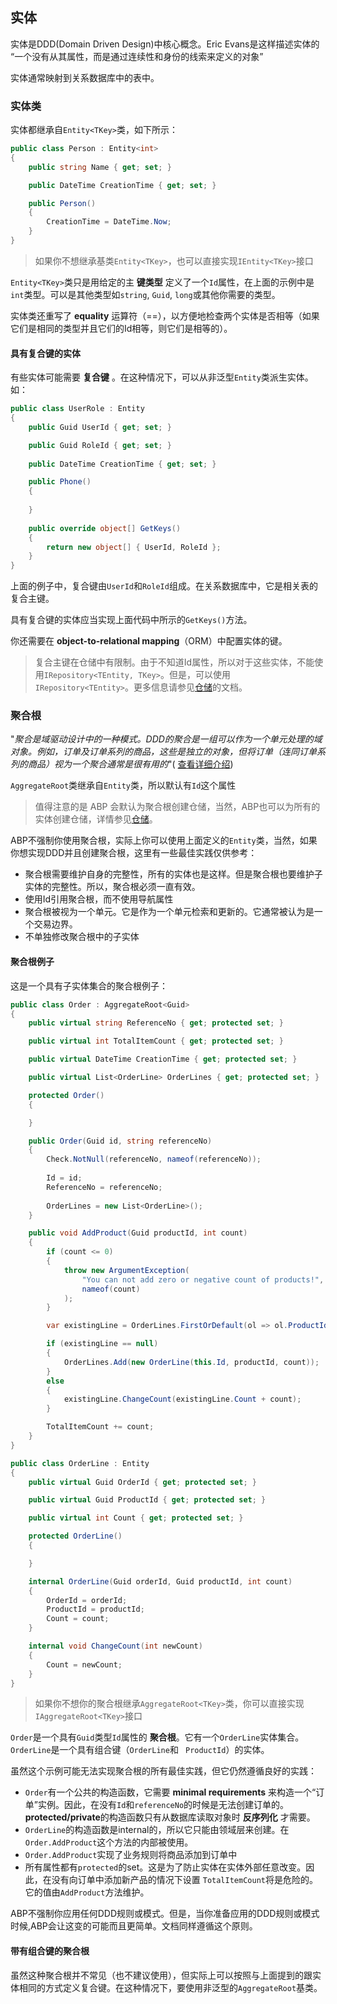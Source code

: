 ## 实体

实体是DDD(Domain Driven Design)中核心概念。Eric Evans是这样描述实体的 “一个没有从其属性，而是通过连续性和身份的线索来定义的对象”

实体通常映射到关系数据库中的表中。

### 实体类

实体都继承自`Entity<TKey>`类，如下所示：

```C#
public class Person : Entity<int>
{
    public string Name { get; set; }

    public DateTime CreationTime { get; set; }

    public Person()
    {
        CreationTime = DateTime.Now;
    }
}
```

> 如果你不想继承基类`Entity<TKey>`，也可以直接实现`IEntity<TKey>`接口

`Entity<TKey>`类只是用给定的主 **键类型** 定义了一个`Id`属性，在上面的示例中是`int`类型。可以是其他类型如`string`, `Guid`, `long`或其他你需要的类型。

实体类还重写了 **equality** 运算符（==），以方便地检查两个实体是否相等（如果它们是相同的类型并且它们的Id相等，则它们是相等的）。

#### 具有复合键的实体

有些实体可能需要 **复合键** 。在这种情况下，可以从非泛型`Entity`类派生实体。如：

````C#
public class UserRole : Entity
{
    public Guid UserId { get; set; }

    public Guid RoleId { get; set; }
    
    public DateTime CreationTime { get; set; }

    public Phone()
    {
            
    }
    
    public override object[] GetKeys()
    {
        return new object[] { UserId, RoleId };
    }
}
````

上面的例子中，复合键由`UserId`和`RoleId`组成。在关系数据库中，它是相关表的复合主键。

具有复合键的实体应当实现上面代码中所示的`GetKeys()`方法。

你还需要在 **object-to-relational mapping**（ORM）中配置实体的键。

> 复合主键在仓储中有限制。由于不知道Id属性，所以对于这些实体，不能使用`IRepository<TEntity, TKey>`。但是，可以使用`IRepository<TEntity>`。更多信息请参见[仓储](Repositories.cn.md)的文档。

### 聚合根

"*聚合是域驱动设计中的一种模式。DDD的聚合是一组可以作为一个单元处理的域对象。例如，订单及订单系列的商品，这些是独立的对象，但将订单（连同订单系列的商品）视为一个聚合通常是很有用的*"( [查看详细介绍](http://martinfowler.com/bliki/DDD_Aggregate.html))

`AggregateRoot`类继承自`Entity`类，所以默认有`Id`这个属性

> 值得注意的是 ABP 会默认为聚合根创建仓储，当然，ABP也可以为所有的实体创建仓储，详情参见[仓储](Repositories.cn.md)。

ABP不强制你使用聚合根，实际上你可以使用上面定义的`Entity`类，当然，如果你想实现DDD并且创建聚合根，这里有一些最佳实践仅供参考：

* 聚合根需要维护自身的完整性，所有的实体也是这样。但是聚合根也要维护子实体的完整性。所以，聚合根必须一直有效。
* 使用Id引用聚合根，而不使用导航属性
* 聚合根被视为一个单元。它是作为一个单元检索和更新的。它通常被认为是一个交易边界。
* 不单独修改聚合根中的子实体

#### 聚合根例子

这是一个具有子实体集合的聚合根例子：

````C#
public class Order : AggregateRoot<Guid>
{
    public virtual string ReferenceNo { get; protected set; }

    public virtual int TotalItemCount { get; protected set; }

    public virtual DateTime CreationTime { get; protected set; }

    public virtual List<OrderLine> OrderLines { get; protected set; }

    protected Order()
    {

    }

    public Order(Guid id, string referenceNo)
    {
        Check.NotNull(referenceNo, nameof(referenceNo));
        
        Id = id;
        ReferenceNo = referenceNo;
        
        OrderLines = new List<OrderLine>();
    }

    public void AddProduct(Guid productId, int count)
    {
        if (count <= 0)
        {
            throw new ArgumentException(
                "You can not add zero or negative count of products!",
                nameof(count)
            );
        }

        var existingLine = OrderLines.FirstOrDefault(ol => ol.ProductId == productId);

        if (existingLine == null)
        {
            OrderLines.Add(new OrderLine(this.Id, productId, count));
        }
        else
        {
            existingLine.ChangeCount(existingLine.Count + count);
        }

        TotalItemCount += count;
    }
}

public class OrderLine : Entity
{
    public virtual Guid OrderId { get; protected set; }

    public virtual Guid ProductId { get; protected set; }

    public virtual int Count { get; protected set; }

    protected OrderLine()
    {

    }

    internal OrderLine(Guid orderId, Guid productId, int count)
    {
        OrderId = orderId;
        ProductId = productId;
        Count = count;
    }

    internal void ChangeCount(int newCount)
    {
        Count = newCount;
    }
}
````

> 如果你不想你的聚合根继承`AggregateRoot<TKey>`类，你可以直接实现`IAggregateRoot<TKey>`接口

`Order`是一个具有`Guid`类型`Id`属性的 **聚合根**。它有一个`OrderLine`实体集合。`OrderLine`是一个具有组合键（`OrderLine`和 ` ProductId`）的实体。

虽然这个示例可能无法实现聚合根的所有最佳实践，但它仍然遵循良好的实践：

* `Order`有一个公共的构造函数，它需要 **minimal requirements** 来构造一个“订单”实例。因此，在没有`Id`和`referenceNo`的时候是无法创建订单的。**protected/private**的构造函数只有从数据库读取对象时 **反序列化** 才需要。
* `OrderLine`的构造函数是internal的，所以它只能由领域层来创建。在`Order.AddProduct`这个方法的内部被使用。
* `Order.AddProduct`实现了业务规则将商品添加到订单中
* 所有属性都有`protected`的set。这是为了防止实体在实体外部任意改变。因此，在没有向订单中添加新产品的情况下设置 `TotalItemCount`将是危险的。它的值由`AddProduct`方法维护。

ABP不强制你应用任何DDD规则或模式。但是，当你准备应用的DDD规则或模式时候,ABP会让这变的可能而且更简单。文档同样遵循这个原则。

#### 带有组合键的聚合根

虽然这种聚合根并不常见（也不建议使用），但实际上可以按照与上面提到的跟实体相同的方式定义复合键。在这种情况下，要使用非泛型的`AggregateRoot`基类。
